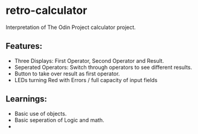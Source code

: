 # retro-calculator
Interpretation of The Odin Project calculator project.

## Features:
* Three Displays: First Operator, Second Operator and Result.
* Seperated Operators: Switch through operators to see different results.
* Button to take over result as first operator.
* LEDs turning Red with Errors / full capacity of input fields


## Learnings:
* Basic use of objects.
* Basic seperation of Logic and math.
* 
